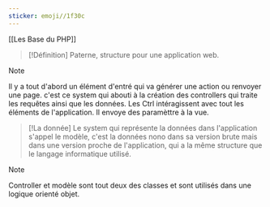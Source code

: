 ```yaml
---
sticker: emoji//1f30c
---
```

[[Les Base du PHP]]

> [!Définition]
> Paterne, structure pour une application web. 

> [!NOTE]
> Il y a tout d'abord un élément d'entré qui va générer une action ou renvoyer une page. c'est ce system qui abouti à la création des controllers qui traite les requêtes ainsi que les données. Les Ctrl intéragissent avec tout les éléments de l'application. Il envoye des paramèttre à la vue. 

> [!La donnée]
> Le system qui représente la données dans l'application s'appel le modèle, c'est la données nono dans sa version brute mais dans une version proche de l'application, qui a la même structure que le langage informatique utilisé. 


> [!NOTE]
> Controller et modèle sont tout deux des classes et sont utilisés dans une logique orienté objet. 

